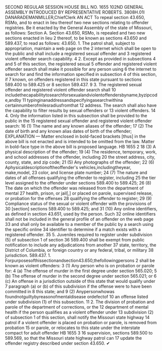 SECOND REGULAR SESSION
HOUSE BILL NO. 1655
102ND GENERAL ASSEMBLY
INTRODUCED BY REPRESENTATIVE ROBERTS.
3808H.01I DANARADEMANMILLER,ChiefClerk
AN ACT
To repeal section 43.650, RSMo, and to enact in lieu thereof two new sections relating to
offender registries.
Be it enacted by the General Assembly of the state of Missouri, as follows:
Section A. Section 43.650, RSMo, is repealed and two new sections enacted in lieu
2 thereof, to be known as sections 43.650 and 589.437, to read as follows:
43.650. 1. The patrol shall, subject to appropriation, maintain a web page on the
2 internet which shall be open to the public and shall include a registered sexual offender and
3 registered violent offender search capability.
4 2. Except as provided in subsections 4 and 5 of this section, the registered sexual
5 offender and registered violent offender search shall make it possible for any person using
6 the internet to search for and find the information specified in subsection 4 of this section, if
7 known, on offenders registered in this state pursuant to sections 589.400 to 589.425 or
8 section 589.437.
9 3. The registered sexual offender and registered violent offender search shall
10 includethecapabilitytosearchforsexualandviolentoffendersbyname,byzipcode,andby
11 typinginanaddressandspecifyingasearchwithina certainnumberofmilesradiusfromthat
12 address. The search shall also have the capability to filter results by sexual offenders or
13 violent offenders.
14 4. Only the information listed in this subsection shall be provided to the public in the
15 registered sexual offender and registered violent offender search:
16 (1) The name and any known aliases of the offender;
17 (2) The date of birth and any known alias dates of birth of the offender;
EXPLANATION — Matter enclosed in bold-faced brackets [thus] in the above bill is not enacted and is
intended to be omitted from the law. Matter in bold-face type in the above bill is proposed language.
HB 1655 2
18 (3) A physical description of the offender;
19 (4) The residence, temporary, work, and school addresses of the offender, including
20 the street address, city, county, state, and zip code;
21 (5) Any photographs of the offender;
22 (6) Aphysicaldescriptionoftheoffender's vehicles,includingtheyear, make,model,
23 color, and license plate number;
24 (7) The nature and dates of all offenses qualifying the offender to register, including
25 the tier level assigned to the offender under sections 589.400 to 589.425;
26 (8) The date on which the offender was released from the department of mental
27 health, prison, or jail[,] or placed on parole, supervised release, or probation for the offenses
28 qualifying the offender to register;
29 (9) Compliance status of the sexual or violent offender with the provisions of
30 [section] sections 589.400 to 589.425; and
31 (10) Any online identifiers, as defined in section 43.651, used by the person. Such
32 online identifiers shall not be included in the general profile of an offender on the web page
33 and shall only be available to a member of the public by a search using the specific online
34 identifier to determine if a match exists with a registered offender.
35 5. Juveniles required to register under subdivision (5) of subsection 1 of section
36 589.400 shall be exempt from public notification to include any adjudications from another
37 state, territory, the District of Columbia, or foreign country or any federal, tribal, or military
38 jurisdiction.
589.437. 1. Forpurposesofthissectionandsection43.650,thefollowingpersons
2 shall be known as violent offenders:
3 (1) Any person who is on probation or parole for:
4 (a) The offense of murder in the first degree under section 565.020;
5 (b) The offense of murder in the second degree under section 565.021; or
6 (c) An offense in a jurisdiction outside of this state that would qualify under
7 paragraph (a) or (b) of this subdivision if the offense were to have been committed in
8 this state; and
9 (2) Anypersonwhowas foundnotguiltybyreasonofmentaldisease ordefectof
10 an offense listed under subdivision (1) of this subsection.
11 2. The division of probation and parole of the department of corrections, or the
12 department of mental health if the person qualifies as a violent offender under
13 subdivision (2) of subsection 1 of this section, shall notify the Missouri state highway
14 patrol if a violent offender is placed on probation or parole, is removed from probation
15 or parole, or relocates to this state under the interstate compact for adult offender
HB 1655 3
16 supervision, sections 589.500 to 589.569, so that the Missouri state highway patrol can
17 update the offender registry described under section 43.650.
✔